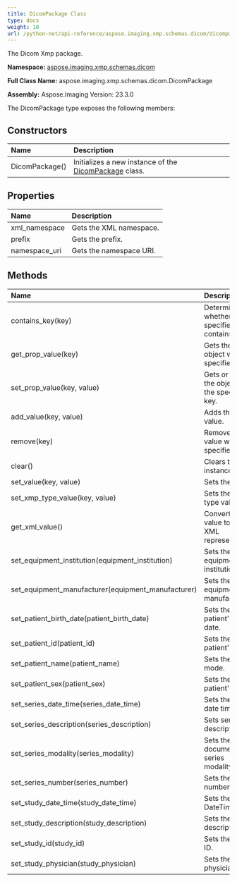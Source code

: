 ```yaml
---
title: DicomPackage Class
type: docs
weight: 10
url: /python-net/api-reference/aspose.imaging.xmp.schemas.dicom/dicompackage/
---
```


The Dicom Xmp package.

**Namespace:** [aspose.imaging.xmp.schemas.dicom](/imaging/python-net/api-reference/aspose.imaging.xmp.schemas.dicom/)

**Full Class Name:** aspose.imaging.xmp.schemas.dicom.DicomPackage

**Assembly:**  Aspose.Imaging Version: 23.3.0

The DicomPackage type exposes the following members:
## **Constructors**
|**Name**|**Description**|
| :- | :- |
|DicomPackage()|Initializes a new instance of the [DicomPackage](/imaging/python-net/api-reference/aspose.imaging.xmp.schemas.dicom/dicompackage/) class.|
## **Properties**
|**Name**|**Description**|
| :- | :- |
|xml_namespace|Gets the XML namespace.|
|prefix|Gets the prefix.|
|namespace_uri|Gets the namespace URI.|
## **Methods**
|**Name**|**Description**|
| :- | :- |
|contains_key(key)|Determines whether the specified key contains key.|
|get_prop_value(key)|Gets the object with the specified key.|
|set_prop_value(key, value)|Gets or sets the object with the specified key.|
|add_value(key, value)|Adds the value.|
|remove(key)|Remove the value with the specified key.|
|clear()|Clears this instance.|
|set_value(key, value)|Sets the value.|
|set_xmp_type_value(key, value)|Sets the XMP type value.|
|get_xml_value()|Converts XMP value to the XML representation.|
|set_equipment_institution(equipment_institution)|Sets the equipment institution.|
|set_equipment_manufacturer(equipment_manufacturer)|Sets the equipment manufacturer.|
|set_patient_birth_date(patient_birth_date)|Sets the patient's birth date.|
|set_patient_id(patient_id)|Sets the patient's ID.|
|set_patient_name(patient_name)|Sets the color mode.|
|set_patient_sex(patient_sex)|Sets the patient's sex.|
|set_series_date_time(series_date_time)|Sets the series date time.|
|set_series_description(series_description)|Sets series description.|
|set_series_modality(series_modality)|Sets the document series modality.|
|set_series_number(series_number)|Sets the series number.|
|set_study_date_time(study_date_time)|Sets the study DateTime.|
|set_study_description(study_description)|Sets the study description.|
|set_study_id(study_id)|Sets the study ID.|
|set_study_physician(study_physician)|Sets the study physician.|
